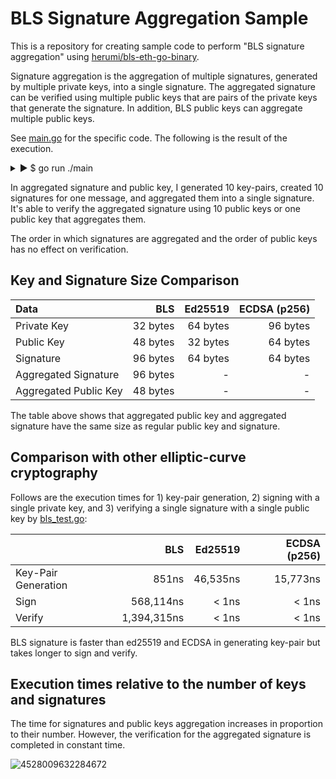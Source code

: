 # BLS Signature Aggregation Sample

This is a repository for creating sample code to perform "BLS signature aggregation" using
[herumi/bls-eth-go-binary](https://github.com/herumi/bls-eth-go-binary).

Signature aggregation is the aggregation of multiple signatures, generated by multiple private keys, into a single signature. The aggregated signature can be verified using multiple public keys that are pairs of the private keys that generate the signature. In addition, BLS public keys can aggregate multiple public keys.

See [main.go](main/main.go) for the specific code. The following is the result of the execution.

<details><summary>▶ $ go run ./main</summary>
<p>

```
$ go run ./main
private key[0] := 52baaa129be27188fcbd7334... (size=32)
public key [0] := 8a5cd776a5065269e586681f... (size=48)
signature  [0] := a1d4c1f860abfb1f59495c6c... (size=96, verify=true)
private key[1] := 11faabcff74ff1f802098b8a... (size=32)
public key [1] := 956037493463611e17c27a0f... (size=48)
signature  [1] := 95e7cbe739a6e7d4e519ab99... (size=96, verify=true)
private key[2] := 72ae23fa291c7a4b917b0b51... (size=32)
public key [2] := 8dd19344e6d2cd1ec57244e4... (size=48)
signature  [2] := 896b5e0a0334c8b96ae789b0... (size=96, verify=true)
private key[3] := 2b3826ca7c1d25237006db79... (size=32)
public key [3] := 83fb82ae5c682b8883ad7c7d... (size=48)
signature  [3] := a527a169b3bc0252d476a283... (size=96, verify=true)
private key[4] := 25fd7b4cd3d2738a7034cf41... (size=32)
public key [4] := 92460e922bf0ef0a4755b46e... (size=48)
signature  [4] := 99e7c21d298169829734ec99... (size=96, verify=true)
private key[5] := 3f1d9c4eb81e21f306c877fa... (size=32)
public key [5] := a7ecc66d6bb4123ef885e4af... (size=48)
signature  [5] := 874d952ed2954c78a528ae84... (size=96, verify=true)
private key[6] := 0575cce0cbfee75f3200f577... (size=32)
public key [6] := 858f5529373da0bf2ac70836... (size=48)
signature  [6] := aca1e26c209dba8d3fa51445... (size=96, verify=true)
private key[7] := 1c7d951329549ab48ca4f151... (size=32)
public key [7] := b413f70c0c398dff9deea31a... (size=48)
signature  [7] := b62bd051b99b4b80f908c343... (size=96, verify=true)
private key[8] := 080d646795fb929244aca531... (size=32)
public key [8] := b6eb49a944d94dcb3190dbdd... (size=48)
signature  [8] := a803bdf7c0035726d3862a1a... (size=96, verify=true)
private key[9] := 12ff25b419b1a99299077015... (size=32)
public key [9] := b70714b8f85d865e2c8c1590... (size=48)
signature  [9] := a0e228afc8194cb9fc40e553... (size=96, verify=true)
aggregated signature := 92c61cce4631726fb171f6b9... (size=96)
verify aggregated signature by all public keys: true
aggregated public key := b601df9d672f160dc17c65a2... (size=48)
verify aggregated signature by aggregated public key: true
```

</p>
</details>

In aggregated signature and public key, I generated 10 key-pairs, created 10 signatures for one message, and aggregated them into a single signature. It's able to verify the aggregated signature using 10 public keys or one public key that aggregates them.

The order in which signatures are aggregated and the order of public keys has no effect on verification.

## Key and Signature Size Comparison

| Data | BLS | Ed25519 | ECDSA (p256) |
|:-----|-----:|----:|----:|
| Private Key | 32 bytes | 64 bytes | 96 bytes |
| Public Key | 48 bytes | 32 bytes | 64 bytes |
| Signature | 96 bytes | 64 bytes | 64 bytes |
| Aggregated Signature | 96 bytes | - | - |
| Aggregated Public Key | 48 bytes | - | - |

The table above shows that aggregated public key and aggregated signature have the same size as regular public key and signature.

## Comparison with other elliptic-curve cryptography

Follows are the execution times for 1) key-pair generation, 2) signing with a single private key, and 3) verifying a single signature with a single public key by [bls_test.go](https://github.com/torao/sample.bls-signature-aggregation/blob/master/bls_test.go):

| | BLS | Ed25519 | ECDSA (p256) |
|:----------------|-------------:|----------:|----------:|
| Key-Pair Generation | 851ns            | 46,535ns | 15,773ns |
| Sign                   | 568,114ns     | < 1ns           | < 1ns          |
| Verify                 | 1,394,315ns | < 1ns            | < 1ns          |

BLS signature is faster than ed25519 and ECDSA in generating key-pair but takes longer to sign and verify.

## Execution times relative to the number of keys and signatures

The time for signatures and public keys aggregation increases in proportion to their number. However, the verification for the aggregated signature is completed in constant time.

![4528009632284672](https://user-images.githubusercontent.com/836654/80785563-af097800-8bbb-11ea-9568-e3584dd6cb8d.png)

